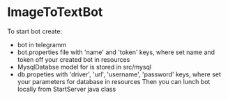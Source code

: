 # ImageToTextBot
To start bot create:
 - bot in telegramm 
 - bot.properties file with 'name' and 'token' keys, where set name and token off your created bot in resources
 - MysqlDatabse model for is stored in src/mysql
 - db.propeties with 'driver', 'url', 'username', 'password' keys, where set your parameters for database in resources
Then you can lunch bot locally from StartServer java class
